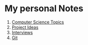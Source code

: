 # My personal Notes

1. [Computer Science Topics](topics/CS%20Topics.md)
2. [Project Ideas](topics/project%20ideas.md)
3. [Interviews](topics/Interviews.md)
4. [Git](topics/git.md)
